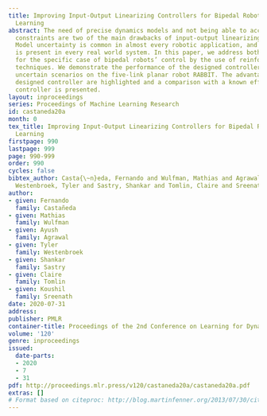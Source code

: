 ```yaml
---
title: Improving Input-Output Linearizing Controllers for Bipedal Robots via Reinforcement
  Learning
abstract: The need of precise dynamics models and not being able to account for input
  constraints are two of the main drawbacks of input-output linearizing controllers.
  Model uncertainty is common in almost every robotic application, and input saturation
  is present in every real world system. In this paper, we address both challenges
  for the specific case of bipedal robots’ control by the use of reinforcement learning
  techniques. We demonstrate the performance of the designed controller for different
  uncertain scenarios on the five-link planar robot RABBIT. The advantages of the
  designed controller are highlighted and a comparison with a known effective adaptive
  controller is presented.
layout: inproceedings
series: Proceedings of Machine Learning Research
id: castaneda20a
month: 0
tex_title: Improving Input-Output Linearizing Controllers for Bipedal Robots via Reinforcement
  Learning
firstpage: 990
lastpage: 999
page: 990-999
order: 990
cycles: false
bibtex_author: Casta{\~n}eda, Fernando and Wulfman, Mathias and Agrawal, Ayush and
  Westenbroek, Tyler and Sastry, Shankar and Tomlin, Claire and Sreenath, Koushil
author:
- given: Fernando
  family: Castañeda
- given: Mathias
  family: Wulfman
- given: Ayush
  family: Agrawal
- given: Tyler
  family: Westenbroek
- given: Shankar
  family: Sastry
- given: Claire
  family: Tomlin
- given: Koushil
  family: Sreenath
date: 2020-07-31
address: 
publisher: PMLR
container-title: Proceedings of the 2nd Conference on Learning for Dynamics and Control
volume: '120'
genre: inproceedings
issued:
  date-parts:
  - 2020
  - 7
  - 31
pdf: http://proceedings.mlr.press/v120/castaneda20a/castaneda20a.pdf
extras: []
# Format based on citeproc: http://blog.martinfenner.org/2013/07/30/citeproc-yaml-for-bibliographies/
---
```

